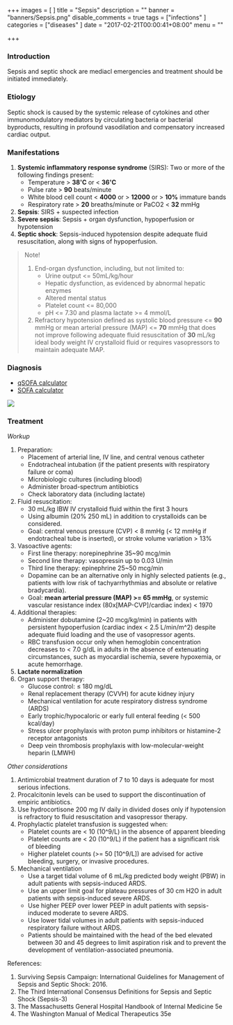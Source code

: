 +++
images = [
]
title = "Sepsis"
description = ""
banner = "banners/Sepsis.png"
disable_comments = true
tags = ["infections"
]
categories = ["diseases"
]
date = "2017-02-21T00:00:41+08:00"
menu = ""

+++
### Introduction
Sepsis and septic shock are mediacl emergencies and treatment should be initiated immediately.

### Etiology
Septic shock is caused by the systemic release of cytokines and other immunomodulatory mediators by circulating bacteria or bacterial byproducts, resulting in profound vasodilation and compensatory increased cardiac output.

<!--more-->
### Manifestations
1. **Systemic inflammatory response syndrome** (SIRS): Two or more of the following findings present:
    - Temperature > **38'C** or < **36'C**
    - Pulse rate > **90** beats/minute
    - White blood cell count < **4000** or > **12000** or > **10%** immature bands
    - Respiratory rate > **20** breaths/minute or PaCO2 < **32** mmHg
2. **Sepsis**: SIRS + suspected infection
3. **Severe sepsis**: Sepsis + organ dysfunction, hypoperfusion or hypotension 
4. **Septic shock**: Sepsis-induced hypotension despite adequate fluid resuscitation, along with signs of hypoperfusion.

> Note!
> 
> 1. End-organ dysfunction, including, but not limited to:
>     - Urine output <= 50mL/kg/hour
>     - Hepatic dysfunction, as evidenced by abnormal hepatic enzymes
>     - Altered mental status
>     - Platelet count <= 80,000
>     - pH <= 7.30 and plasma lactate >= 4 mmol/L
> 2. Refractory hypotension defined as systolic blood pressure <= **90** mmHg or mean arterial pressure (MAP) <= **70** mmHg that does not improve following adequate fluid resuscitation of **30** mL/kg ideal body weight IV crystalloid fluid or requires vasopressors to maintain adequate MAP.

### Diagnosis
- [qSOFA calculator](https://www.mdcalc.com/qsofa-quick-sofa-score-sepsis)
- [SOFA calculator](https://www.mdcalc.com/sequential-organ-failure-assessment-sofa-score)

![](/img/Sepsis_diagnosis.png)

### Treatment
_Workup_

1. Preparation:
    - Placement of arterial line, IV line, and central venous catheter
    - Endotracheal intubation (if the patient presents with respiratory failure or coma)
    - Microbiologic cultures (including blood)
    - Administer broad-spectrum antibiotics
    - Check laboratory data (including lactate)
2. Fluid resuscitation:
    - 30 mL/kg IBW IV crystalloid fluid within the first 3 hours
    - Using albumin (20% 250 mL) in addition to crystalloids can be considered.
    - Goal: central venous pressure (CVP) < 8 mmHg (< 12 mmHg if endotracheal tube is inserted), or stroke volume variation > 13%
3. Vasoactive agents:
    - First line therapy: norepinephrine 35~90 mcg/min
    - Second line therapy: vasopressin up to 0.03 U/min
    - Third line therapy: epinephrine 25~50 mcg/min
    - Dopamine can be an alternative only in highly selected patients (e.g., patients with low risk of tachyarrhythmias and absolute or relative bradycardia).
    - Goal: **mean arterial pressure (MAP) >= 65 mmHg**, or systemic vascular resistance index (80x[MAP-CVP]/cardiac index) < 1970
4. Additional therapies:
    - Administer dobutamine (2~20 mcg/kg/min) in patients with persistent hypoperfusion (cardiac index < 2.5 L/min/m^2) despite adequate fluid loading and the use of vasopressor agents.
    -  RBC transfusion occur only when hemoglobin concentration decreases to < 7.0 g/dL in adults in the absence of extenuating circumstances, such as myocardial ischemia, severe hypoxemia, or acute hemorrhage.
5. **Lactate normalization**
6. Organ support therapy:
    - Glucose control: ≤ 180 mg/dL
    - Renal replacement therapy (CVVH) for acute kidney injury
    - Mechanical ventilation for acute respiratory distress syndrome (ARDS)
    - Early trophic/hypocaloric or early full enteral feeding (< 500 kcal/day)
    - Stress ulcer prophylaxis with proton pump inhibitors or histamine-2 receptor antagonists
    - Deep vein thrombosis prophylaxis with low-molecular-weight heparin (LMWH)

_Other considerations_

1. Antimicrobial treatment duration of 7 to 10 days is adequate for most serious infections.
2. Procalcitonin levels can be used to support the discontinuation of empiric antibiotics.
3. Use hydrocortisone 200 mg IV daily in divided doses only if hypotension is refractory to fluid resuscitation and vasopressor therapy.
4. Prophylactic platelet transfusion is suggested when:
    - Platelet counts are < 10 (10^9/L) in the absence of apparent bleeding
    - Platelet counts are < 20 (10^9/L) if the patient has a significant risk of bleeding
    - Higher platelet counts (>= 50 [10^9/L]) are advised for active bleeding, surgery, or invasive procedures.
5. Mechanical ventilation
    - Use a target tidal volume of 6 mL/kg predicted body weight (PBW) in adult patients with sepsis-induced ARDS.
    - Use an upper limit goal for plateau pressures of 30 cm H2O in adult patients with sepsis-induced severe ARDS.
    - Use higher PEEP over lower PEEP in adult patients with sepsis-induced moderate to severe ARDS.
    - Use lower tidal volumes in adult patients with sepsis-induced respiratory failure without ARDS.
    - Patients should be maintained with the head of the bed elevated between 30 and 45 degrees to limit aspiration risk and to prevent the development of ventilation-associated pneumonia.

References:

1. Surviving Sepsis Campaign: International Guidelines for Management of Sepsis and Septic Shock: 2016.
2. The Third International Consensus Definitions for Sepsis and Septic Shock (Sepsis-3)
3. The Massachusetts General Hospital Handbook of Internal Medicine 5e
4. The Washington Manual of Medical Therapeutics 35e

